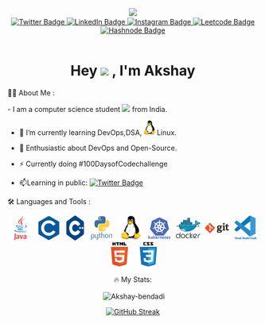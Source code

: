 <div id="header" align="center">
  <img src="https://media.giphy.com/media/jdPMeyv9rn0hZHh8n9/giphy.gif" width="110"/>
</div>

<div id="badges" align="center">
  <a href="https://twitter.com/AkshayBendadi">
    <img src="https://img.shields.io/badge/twitter-blue?style=for-the-badge&logo=Twitter&logoColor=white" alt="Twitter Badge"/>
  </a>
  <a href="https://www.linkedin.com/in/akshay-bendadi/">
 <img src="https://img.shields.io/badge/LinkedIn-blue?style=for-the-badge&logo=linkedin&logoColor=white" alt="LinkedIn Badge"/>
  </a>
  <a href="https://www.instagram.com/imakshay_ab/">
    <img src="https://img.shields.io/badge/Instagram-black?style=for-the-badge&logo=instagram&logoColor=white" alt="Instagram Badge"/>
  </a>
   <a href="https://leetcode.com/Akshay_bendadi/">
    <img src="https://img.shields.io/badge/Leetcode-yellow?style=for-the-badge&logo=leetcode&logoColor=white" alt="Leetcode Badge"/>
  </a>
  <a href="https://hashnode.com/@Akshay-bendadi">
    <img src="https://img.shields.io/badge/Hashnode-purple?style=for-the-badge&logo=hashnode&logoColor=white" alt="Hashnode Badge"/>
  </a>
</div>

<div align="center">
  <img src="https://komarev.com/ghpvc/?username=Akshay-bendadi&style=flat-square&color=blue" alt=""/>
 <h1>
  Hey
  <img src="https://media.giphy.com/media/hvRJCLFzcasrR4ia7z/giphy.gif" width="30px"/>
  , I'm Akshay 
  </h1> 
</div>

👨‍🎓 About Me :
<p>  
 - I am a computer science student <img src="https://media.giphy.com/media/WUlplcMpOCEmTGBtBW/giphy.gif" width="30"> from India.

- :telescope: I’m currently learning DevOps,DSA,<img src="https://github.com/devicons/devicon/blob/master/icons/linux/linux-original.svg" width="30">Linux.

- :seedling: Enthusiastic about DevOps and Open-Source.
  
- :zap: Currently doing #100DaysofCodechallenge

- :mailbox:Learning in public: [![Twitter Badge](https://img.shields.io/badge/-Akshay-blue?style=flat&logo=Twitter&logoColor=white)]("https://twitter.com/AkshayBendadi")
</P>

:hammer_and_wrench: Languages and Tools :
<div id="languages" align="center">
  <img src="https://github.com/devicons/devicon/blob/master/icons/java/java-original-wordmark.svg" title="Java" alt="Java" width="50" height="50"/>&nbsp;
  <img src="https://github.com/devicons/devicon/blob/master/icons/c/c-plain.svg" title="C" alt="C" width="50" height="50"/>&nbsp;
  <img src="https://github.com/devicons/devicon/blob/master/icons/cplusplus/cplusplus-plain.svg" title="Cpp" alt="Cpp" width="40" height="50"/>&nbsp;
  <img src="https://github.com/devicons/devicon/blob/master/icons/python/python-original-wordmark.svg" title="python" alt="python" width="50"     height="50"/>&nbsp;
  <img src="https://github.com/devicons/devicon/blob/master/icons/linux/linux-original.svg"  title="linux" alt="linux" width="50"  height="50"/>&nbsp;
  <img src="https://github.com/devicons/devicon/blob/master/icons/kubernetes/kubernetes-plain-wordmark.svg"  title="kubernetes" alt="kubernetes" width="50"  height="50"/>&nbsp;
  <img src="https://github.com/devicons/devicon/blob/master/icons/docker/docker-original-wordmark.svg" title="docker" alt="docker" width="50" height="50"/>&nbsp;
  <img src="https://github.com/devicons/devicon/blob/master/icons/git/git-original-wordmark.svg" title="git" alt="git" width="50" height="50"/>&nbsp;
<img src="https://github.com/devicons/devicon/blob/master/icons/vscode/vscode-original-wordmark.svg" title="vscode" alt="vscode" width="50" height="50"/>&nbsp; 
  <img src="https://github.com/devicons/devicon/blob/master/icons/html5/html5-original-wordmark.svg" title="html5" alt="html5" width="50" height="50"/>&nbsp;
  <img src="https://github.com/devicons/devicon/blob/master/icons/css3/css3-original-wordmark.svg" title="css3" alt="css3" width="50" height="50"/>&nbsp;

:fire: My Stats:
 <div align="center">
<p align="center">&nbsp;<img align="center" src="https://github-readme-stats.vercel.app/api?username=Akshay-bendadi&show_icons=true&locale=en" alt="Akshay-bendadi" /></p>
  
  [![GitHub Streak](http://github-readme-streak-stats.herokuapp.com?user=Akshay-bendadi&theme=midnight-purple)](https://git.io/streak-stats)
  </div>
